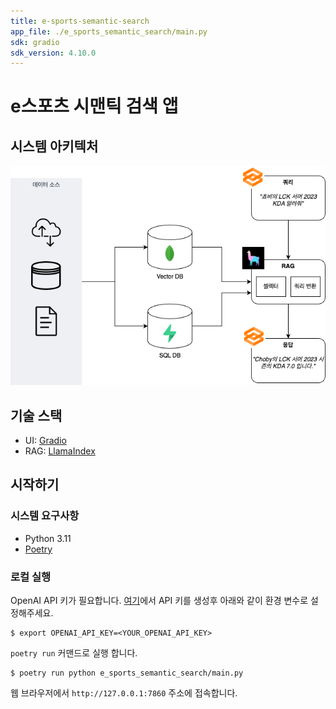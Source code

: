 ```yaml
---
title: e-sports-semantic-search
app_file: ./e_sports_semantic_search/main.py
sdk: gradio
sdk_version: 4.10.0
---
```

# e스포츠 시맨틱 검색 앱
## 시스템 아키텍처
![아미켁처](./architecture.png)

## 기술 스택
- UI: [Gradio](https://www.gradio.app)
- RAG: [LlamaIndex](https://www.llamaindex.ai)


## 시작하기

### 시스템 요구사항
- Python 3.11
- [Poetry](https://python-poetry.org/)

### 로컬 실행
OpenAI API 키가 필요합니다. [여기](https://platform.openai.com/api-keys)에서 API 키를 생성후 아래와 같이 환경 변수로 설정해주세요.

```shell
$ export OPENAI_API_KEY=<YOUR_OPENAI_API_KEY>
```

`poetry run` 커맨드로 실행 합니다.
```
$ poetry run python e_sports_semantic_search/main.py
```

웹 브라우저에서 `http://127.0.0.1:7860` 주소에 접속합니다.